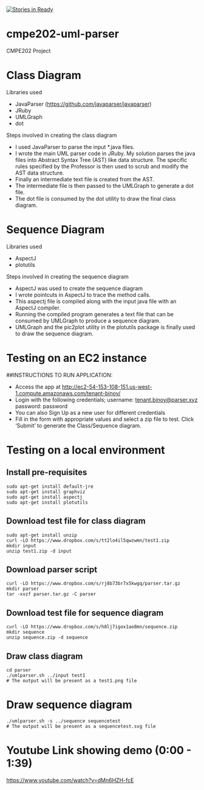 [![Stories in Ready](https://badge.waffle.io/binoymichael/cmpe202-uml-parser.png?label=ready&title=Ready)](https://waffle.io/binoymichael/cmpe202-uml-parser)
# cmpe202-uml-parser
CMPE202 Project

# Class Diagram
Libraries used
  - JavaParser (https://github.com/javaparser/javaparser)
  - JRuby
  - UMLGraph
  - dot

Steps involved in creating the class diagram
  - I used JavaParser to parse the input *.java files. 
  - I wrote the main UML parser code in JRuby. My solution parses the java files into Abstract Syntax Tree (AST) like data structure. The specific rules specified by the Professor is then used to scrub and modify the AST data structure.
  - Finally an intermediate text file is created from the AST.
  - The intermediate file is then passed to the UMLGraph to generate a dot file.
  - The dot file is consumed by the dot utility to draw the final class diagram.

# Sequence Diagram
Libraries used
  - AspectJ
  - plotutils

Steps involved in creating the sequence diagram
  - AspectJ was used to create the sequence diagram
  - I wrote pointcuts in AspectJ to trace the method calls. 
  - This aspectj file is compiled along with the input java file with an AspectJ compiler. 
  - Running the compiled program generates a text file that can be consumed by UMLGraph to produce a sequence diagram. 
  - UMLGraph and the pic2plot utility in the plotutils package is finally used to draw the sequence diagram.

# Testing on an EC2 instance
##INSTRUCTIONS TO RUN APPLICATION:
- Access the app at http://ec2-54-153-108-151.us-west-1.compute.amazonaws.com/tenant-binoy/
- Login with the following credentials; username: tenant.binoy@parser.xyz password: password
- You can also Sign Up as a new user for different credentials
- Fill in the form with appropriate values and select a zip file to test. Click ‘Submit’ to generate the Class/Sequence diagram.

# Testing on a local environment
## Install pre-requisites
```
sudo apt-get install default-jre
sudo apt-get install graphviz
sudo apt-get install aspectj
sudo apt-get install plotutils
```

## Download test file for class diagram
```
sudo apt-get install unzip
curl -LO https://www.dropbox.com/s/tt2lo4il5qwzwmn/test1.zip
mkdir input
unzip test1.zip -d input
```

## Download parser script
```
curl -LO https://www.dropbox.com/s/rj8b73br7x5kwgq/parser.tar.gz
mkdir parser
tar -xvzf parser.tar.gz -C parser
```

## Download test file for sequence diagram
```
curl -LO https://www.dropbox.com/s/h8lj7igox1ao8mn/sequence.zip
mkdir sequence
unzip sequence.zip -d sequence
```

## Draw class diagram
```
cd parser
./umlparser.sh ../input test1
# The output will be present as a test1.png file
```

# Draw sequence diagram
```
./umlparser.sh -s ../sequence sequencetest
# The output will be present as a sequencetest.svg file
```

# Youtube Link showing demo (0:00 - 1:39)
https://www.youtube.com/watch?v=dMn6HZH-fcE
